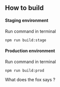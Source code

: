 ## How to build

#### Staging environment

Run command in terminal
```
npm run build:stage
``` 

#### Production environment

Run command in terminal
```
npm run build:prod
``` 

What does the fox says ? 